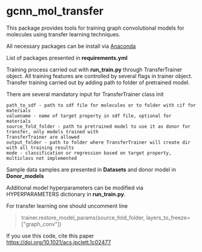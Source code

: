 # gcnn_mol_transfer

This package provides tools for training graph convolutional models for molecules using 
transfer learning techniques. 

All necessary packages can be install via [Anaconda](https://anaconda.org/)

List of packages presented in **requirements.yml**

Training process carried out with **run_train.py** through TransferTrainer object. All training features are
controlled by several flags in trainer object. Transfer training carried out by adding path to folder of 
pretrained model. 


There are several mandatory input for TransferTrainer class init

    path_to_sdf - path to sdf file for molecules or to folder with cif for materials
    valuename - name of target property in sdf file, optional for materials
    source_fold_folder - path to pretrained model to use it as donor for transfer, only models trained with 
    TransferTrainer are allowed
    output_folder - path to folder where TransferTrainer will create dir with all training results
    mode - classification or regression based on target property, multiclass not implemented

Sample data samples are presented in **Datasets** and donor model in **Donor_models**

Additional model hyperparameters can be modified via HYPERPARAMETERS dictionary in **run_train.py**.

For transfer learning one should uncomment line
> trainer.restore_model_params(source_fold_folder, layers_to_freeze=["graph_conv"])

If you use this code, cite this paper https://doi.org/10.1021/acs.jpclett.1c02477



